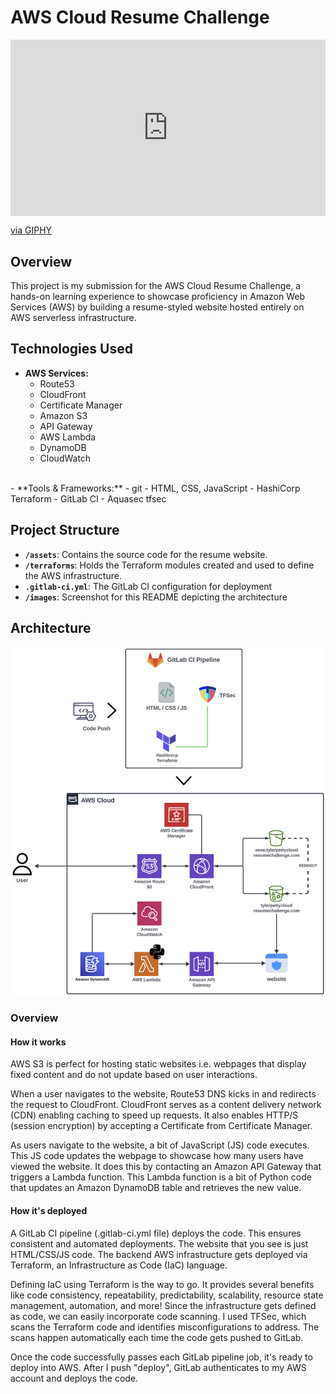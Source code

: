 # AWS Cloud Resume Challenge

<div style="width:100%;height:0;padding-bottom:56%;position:relative;"><iframe src="https://giphy.com/embed/yAWnvQJoTX2r1SIXoS" width="100%" height="100%" style="position:absolute" frameBorder="0" class="giphy-embed" allowFullScreen></iframe></div><p><a href="https://giphy.com/gifs/yAWnvQJoTX2r1SIXoS">via GIPHY</a></p>

## Overview

This project is my submission for the AWS Cloud Resume Challenge, a hands-on learning experience to showcase proficiency in Amazon Web Services (AWS) by building a resume-styled website hosted entirely on AWS serverless infrastructure.

## Technologies Used

- **AWS Services:**
  - Route53
  - CloudFront
  - Certificate Manager
  - Amazon S3
  - API Gateway
  - AWS Lambda
  - DynamoDB
  - CloudWatch
<br /> 
- **Tools & Frameworks:**
  - git
  - HTML, CSS, JavaScript
  - HashiCorp Terraform
  - GitLab CI
  - Aquasec tfsec 

## Project Structure

- **`/assets`**: Contains the source code for the resume website.
- **`/terraforms`**: Holds the Terraform modules created and used to define the AWS infrastructure.
- **`.gitlab-ci.yml`**: The GitLab CI configuration for deployment
- **`/images`**: Screenshot for this README depicting the architecture

## Architecture 

![Architecture Diagram](images/crc_architecture.png)

### Overview

#### How it works
AWS S3 is perfect for hosting static websites i.e. webpages that display fixed content and do not update based on user interactions. 

When a user navigates to the website, Route53 DNS kicks in and redirects the request to CloudFront. CloudFront serves as a content delivery network (CDN) enabling caching to speed up requests. It also enables HTTP/S (session encryption) by accepting a Certificate from Certificate Manager. 

As users navigate to the website, a bit of JavaScript (JS) code executes. This JS code updates the webpage to showcase how many users have viewed the website. It does this by contacting an Amazon API Gateway that triggers a Lambda function. This Lambda function is a bit of Python code that updates an Amazon DynamoDB table and retrieves the new value. 

#### How it's deployed
A GitLab CI pipeline (.gitlab-ci.yml file) deploys the code. This ensures consistent and automated deployments. The website that you see is just HTML/CSS/JS code. The backend AWS infrastructure gets deployed via Terraform, an Infrastructure as Code (IaC) language. 

Defining IaC using Terraform is the way to go. It provides several benefits like code consistency, repeatability, predictability, scalability, resource state management, automation, and more! Since the infrastructure gets defined as code, we can easily incorporate code scanning. I used TFSec, which
scans the Terraform code and identifies misconfigurations to address. The scans happen automatically each time the code gets pushed to GitLab. 

Once the code successfully passes each GitLab pipeline job, it's ready to deploy into AWS. After I push "deploy", GitLab authenticates to my AWS account and deploys the code.
